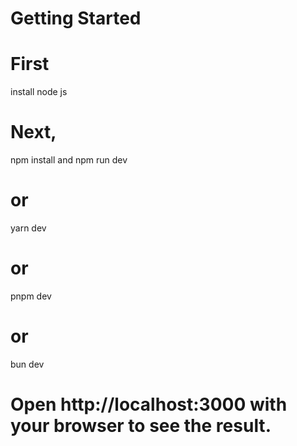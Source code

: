 # Getting Started
# First
install node js 
# Next,
npm install and
npm run dev
# or
yarn dev
# or
pnpm dev
# or
bun dev
# Open http://localhost:3000 with your browser to see the result.
